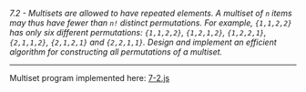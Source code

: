 *7.2 - Multisets are allowed to have repeated elements. A multiset of `n` items may thus have fewer than `n!` distinct permutations. For example, `{1,1,2,2}` has only six different permutations: `{1,1,2,2}`, `{1,2,1,2}`, `{1,2,2,1}`, `{2,1,1,2}`, `{2,1,2,1}` and `{2,2,1,1}`. Design and implement an efficient algorithm for constructing all permutations of a multiset.*
***

Multiset program implemented here: [7-2.js](7-2.js)
